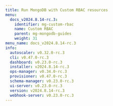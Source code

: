 ```yaml
---
title: Run MongoDB with Custom RBAC resources
menu:
  docs_v2024.8.14-rc.3:
    identifier: mg-custom-rbac
    name: Custom RBAC
    parent: mg-mongodb-guides
    weight: 31
menu_name: docs_v2024.8.14-rc.3
info:
  autoscaler: v0.32.0-rc.3
  cli: v0.47.0-rc.3
  dashboard: v0.23.0-rc.3
  installer: v2024.8.14-rc.3
  ops-manager: v0.34.0-rc.3
  provisioner: v0.47.0-rc.3
  schema-manager: v0.23.0-rc.3
  ui-server: v0.23.0-rc.3
  version: v2024.8.14-rc.3
  webhook-server: v0.23.0-rc.3
---
```


